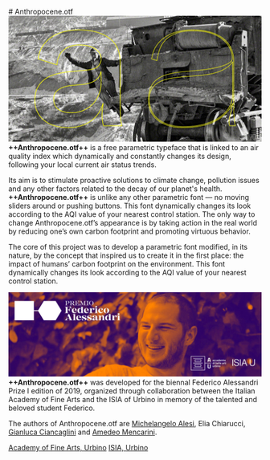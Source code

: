 # Anthropocene.otf
![cover](img/cover.jpg)
**++Anthropocene.otf++** is a free parametric typeface that is linked to an air quality index which dynamically and constantly changes its design, following your local current air status trends.

Its aim is to stimulate proactive solutions to climate change, pollution issues and any other factors related to the decay of our planet's health.
**++Anthropocene.otf++** is unlike any other parametric font — no moving sliders around or pushing buttons.
This font dynamically changes its look according to the AQI value of your nearest control station.
The only way to change Anthropocene.otf’s appearance is by taking action in the real world by reducing one’s own carbon footprint and promoting virtuous behavior.

The core of this project was to develop a parametric font modified, in its nature, by the concept that inspired us to create it in the first place: the impact of humans’ carbon footprint on the environment.
This font dynamically changes its look according to the AQI value of your nearest control station.

![pfa](img/pfa.jpg)
**++Anthropocene.otf++** was developed for the biennal Federico Alessandri Prize I edition of 2019, organized through collaboration between the Italian Academy of Fine Arts and the ISIA of Urbino in memory of the talented and beloved student Federico.

The authors of Anthropocene.otf are [Michelangelo Alesi](http://portfolio.michelangeloalesi.it/), Elia Chiarucci, [Gianluca Ciancaglini](https://www.behance.net/gianluca_ciancaglini) and [Amedeo Mencarini](https://www.behance.net/amedeomencarini).

[Academy of Fine Arts, Urbino](https://www.accademiadiurbino.it/)
[ISIA, Urbino](https://isiaurbino.net/)